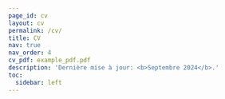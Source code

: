 ```yaml
---
page_id: cv
layout: cv
permalink: /cv/
title: CV
nav: true
nav_order: 4
cv_pdf: example_pdf.pdf
description: 'Dernière mise à jour: <b>Septembre 2024</b>.'
toc:
  sidebar: left
---
```

